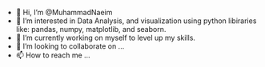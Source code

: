 - 👋 Hi, I’m @MuhammadNaeim
- 👀 I’m interested in Data Analysis, and visualization using python libiraries like: pandas, numpy, matplotlib, and seaborn.
- 🌱 I’m currently working on myself to level up my skills.
- 💞️ I’m looking to collaborate on ...
- 📫 How to reach me ...
